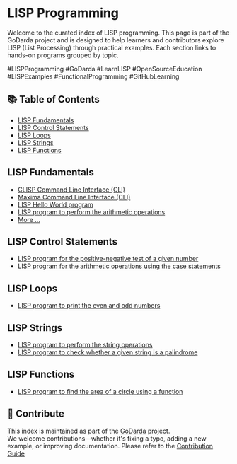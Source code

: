 # LISP Programming

Welcome to the curated index of LISP programming. This page is part of the GoDarda project and is designed to help learners and contributors explore LISP (List Processing) through practical examples. Each section links to hands-on programs grouped by topic.

#LISPProgramming #GoDarda #LearnLISP #OpenSourceEducation #LISPExamples #FunctionalProgramming #GitHubLearning

## 📚 Table of Contents

- [LISP Fundamentals](#lisp-fundamentals)
- [LISP Control Statements](#lisp-control-statements)
- [LISP Loops](#lisp-loops)
- [LISP Strings](#lisp-strings)
- [LISP Functions](#lisp-functions)

## LISP Fundamentals

- [CLISP Command Line Interface (CLI)](https://godarda.github.io/lisp/fundamentals/gdggdyw)  
- [Maxima Command Line Interface (CLI)](https://godarda.github.io/lisp/fundamentals/gdggadz)  
- [LISP Hello World program](https://godarda.github.io/lisp/fundamentals/gdydkmw)  
- [LISP program to perform the arithmetic operations](https://godarda.github.io/lisp/fundamentals/gdvwwue)  
- [More …](https://godarda.github.io/lisp/fundamentals)

## LISP Control Statements

- [LISP program for the positive-negative test of a given number](https://godarda.github.io/lisp/controls/gdkdena)  
- [LISP program for the arithmetic operations using the case statements](https://godarda.github.io/lisp/controls/gduepzv)

## LISP Loops

- [LISP program to print the even and odd numbers](https://godarda.github.io/lisp/loops/gdzzzay)

## LISP Strings

- [LISP program to perform the string operations](https://godarda.github.io/lisp/strings/gdtrkke)  
- [LISP program to check whether a given string is a palindrome](https://godarda.github.io/lisp/strings/gdzygzo)

## LISP Functions

- [LISP program to find the area of a circle using a function](https://godarda.github.io/lisp/functions/gduzcrz)

## 🤝 Contribute

This index is maintained as part of the [GoDarda](https://github.com/godarda) project.  
We welcome contributions—whether it's fixing a typo, adding a new example, or improving documentation. Please refer to the [Contribution Guide](https://github.com/godarda/godarda.github.io/blob/main/CONTRIBUTING.md)